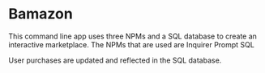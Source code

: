 # Bamazon

This command line app uses three NPMs and a SQL database to create an interactive marketplace.
  The NPMs that are used are 
    Inquirer
    Prompt
    SQL
    
User purchases are updated and reflected in the SQL database.
